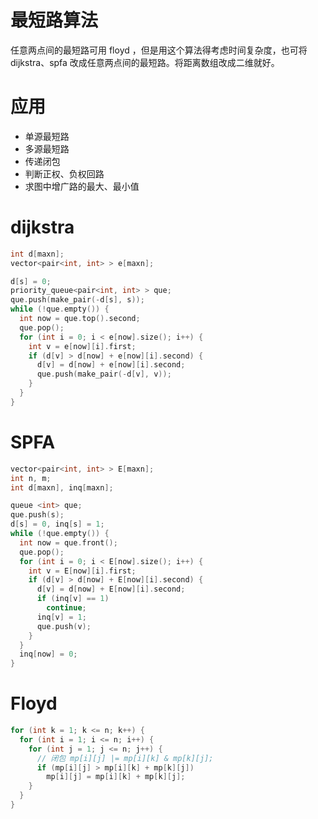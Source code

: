 最短路算法
=========
任意两点间的最短路可用 floyd ，但是用这个算法得考虑时间复杂度，也可将 dijkstra、spfa 改成任意两点间的最短路。将距离数组改成二维就好。

# 应用

- 单源最短路
- 多源最短路
- 传递闭包
- 判断正权、负权回路
- 求图中增广路的最大、最小值

# dijkstra
```c++
int d[maxn];
vector<pair<int, int> > e[maxn];

d[s] = 0;
priority_queue<pair<int, int> > que;
que.push(make_pair(-d[s], s));
while (!que.empty()) {
  int now = que.top().second;
  que.pop();
  for (int i = 0; i < e[now].size(); i++) {
    int v = e[now][i].first;
    if (d[v] > d[now] + e[now][i].second) {
      d[v] = d[now] + e[now][i].second;
      que.push(make_pair(-d[v], v));
    }
  }
}
```

# SPFA
```c++
vector<pair<int, int> > E[maxn];
int n, m;
int d[maxn], inq[maxn];

queue <int> que;
que.push(s);
d[s] = 0, inq[s] = 1;
while (!que.empty()) {
  int now = que.front();
  que.pop();
  for (int i = 0; i < E[now].size(); i++) {
    int v = E[now][i].first;
    if (d[v] > d[now] + E[now][i].second) {
      d[v] = d[now] + E[now][i].second;
      if (inq[v] == 1)
        continue;
      inq[v] = 1;
      que.push(v);
    }
  }
  inq[now] = 0;
}
```

# Floyd
```c++
for (int k = 1; k <= n; k++) {
  for (int i = 1; i <= n; i++) {
    for (int j = 1; j <= n; j++) {
      // 闭包 mp[i][j] |= mp[i][k] & mp[k][j];
      if (mp[i][j] > mp[i][k] + mp[k][j])
        mp[i][j] = mp[i][k] + mp[k][j];
    }
  }
}
```

